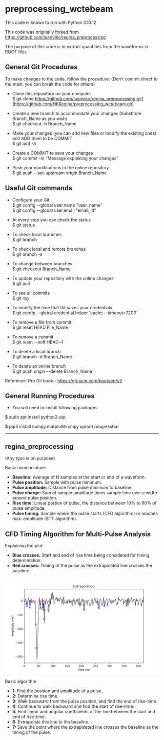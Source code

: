 # preprocessing_wctebeam

This code is known to run with Python 3.10.12

This code was originally forked from https://github.com/luanviko/regina_preprocessing

The purpose of this code is to extract quantities from the waveforms in ROOT files

## General Git Procedures

To make changes to the code, follow the procedure:
(Don't commit direct to the main, you can break the code for others)

- Clone this repository on your computer  
$   git clone https://github.com/luanviko/regina_preprocessing.git](https://github.com/HKRegina/preprocessing_wctebeam.git)

- Create a new branch to accommodate your changes (Substitute Branch_Name as you wish)  
$   git checkout -b Branch_Name  

- Make your changes (you can add new files or modify the existing ones) and ADD them to be COMMIT  
$   git add -A  

- Create a COMMIT to save your changes  
$   git commit -m "Message explaining your changes"  

- Push your modifications to the online repository  
$   git push --set-upstream origin Branch_Name  

## Useful Git commands

- Configure your Git  
$   git config --global user.name "user_name"  
$   git config --global user.email "email_id"  

- At every step you can check the status  
$   git status  

- To check local branches  
$   git branch  

- To check local and remote branches  
$   git branch -a

- To change between branches  
$   git checkout Branch_Name  

- To update your repository with the online changes  
$   git pull  

- To see all commits  
$   git log  

- To modify the time that Git saves your credentials  
$   git config --global credential.helper 'cache --timeout=7200'  

- To remove a file from commit  
$   git reset HEAD File_Name  

- To remove a commit  
$   git reset --soft HEAD~1  

- To delete a local branch  
$   git branch -d Branch_Name

- To delete an online branch  
$   git push origin --delete Branch_Name  

Reference: Pro Git book - https://git-scm.com/book/en/v2

## General Running Procedures

- You will need to install following packages:
  
$   sudo apt install python3-pip

$   pip3 install numpy matplotlib scipy uproot progressbar

 *** 
 
## regina_preprocessing

(Any typo is on purpose)

Basic nomenclature:
* **Baseline:** Average of N samples at the start or end of a waveform.
* **Pulse position:** Sample with pulse minimum.
* **Pulse amplitude:** Distance from pulse minimum to baseline.
* **Pulse charge:** Sum of sample amplitude times sample time over a width around pulse position.
* **Rise time:** Linear portion of pulse, the distance between 10% to 90% of pulse amplitude.
* **Pulse timing:** Sample where the pulse starts (CFD algorithm) or reaches max. amplitude (STT algorithm). 

## CFD Timing Algorithm for Multi-Pulse Analysis

Explaining the plot:
* **Blue crosses:** Start and end of rise time being considered for timing determination.
* **Red crosses:** Timing of the pulse as the extrapolated line crosses the baseline.

![Waveform with pulse timing determined by CFD. Red crosses represent timing of  pulse.](./waveform_example.png)

Basic algorithm:
* **1:** Find the position and amplitude of a pulse.
* **2:** Determine rise time.
* **3:** Walk backward from the pulse position, and find the end of rise-time.
* **4:** Continue to walk backward and find the start of rise-time.
* **5:** Find linear and angular coefficients of the line between the start and end of rise-time.
* **6:** Extrapolate this line to the baseline.
* **7:** Save the point where the extrapolated line crosses the baseline as the timing of the pulse.
